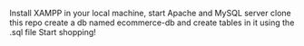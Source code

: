Install XAMPP in your local machine, start Apache and MySQL server
clone this repo
create a db named ecommerce-db and create tables in it using the .sql file
Start shopping!
